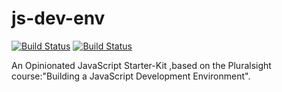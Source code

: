 # js-dev-env

[![Build Status](https://travis-ci.org/dreamPathsProjekt/js-dev-env.png?branch=master)](https://travis-ci.org/dreamPathsProjekt/js-dev-env) 
[![Build Status](https://ci.appveyor.com/api/projects/status/github/dreamPathsProjekt/js-dev-env)](https://ci.appveyor.com/api/projects/status/github/dreamPathsProjekt/js-dev-env)

An Opinionated JavaScript Starter-Kit ,based on the Pluralsight course:"Building a JavaScript Development Environment".

